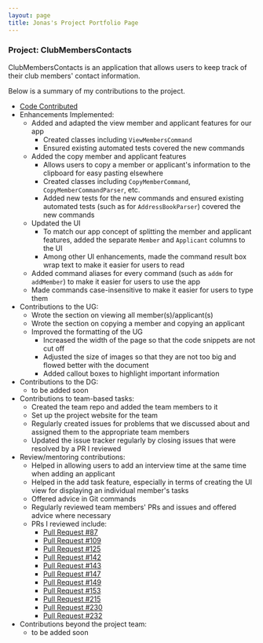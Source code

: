 ```yaml
---
layout: page
title: Jonas's Project Portfolio Page
---
```


### Project: ClubMembersContacts

ClubMembersContacts is an application that allows users to keep track of their club members' contact information.

Below is a summary of my contributions to the project.

* [Code Contributed](https://nus-cs2103-ay2324s1.github.io/tp-dashboard/?search=jonasongg&breakdown=false&sort=groupTitle%20dsc&sortWithin=title&since=2023-09-22&timeframe=commit&mergegroup=&groupSelect=groupByRepos)
* Enhancements Implemented:
    * Added and adapted the view member and applicant features for our app
        * Created classes including `ViewMembersCommand`
        * Ensured existing automated tests covered the new commands
    * Added the copy member and applicant features
        * Allows users to copy a member or applicant's information to the clipboard for easy pasting elsewhere
        * Created classes including `CopyMemberCommand`, `CopyMemberCommandParser`, etc.
        * Added new tests for the new commands and ensured existing automated tests (such as for `AddressBookParser`)
          covered the new commands
    * Updated the UI
        * To match our app concept of splitting the member and applicant features, added the separate `Member`
          and `Applicant` columns to the UI
        * Among other UI enhancements, made the command result box wrap text to make it easier for users to read
    * Added command aliases for every command (such as `addm` for `addMember`) to make it easier for users to use the
      app
    * Made commands case-insensitive to make it easier for users to type them
* Contributions to the UG:
    * Wrote the section on viewing all member(s)/applicant(s)
    * Wrote the section on copying a member and copying an applicant
    * Improved the formatting of the UG
        * Increased the width of the page so that the code snippets are not cut off
        * Adjusted the size of images so that they are not too big and flowed better with the document
        * Added callout boxes to highlight important information
* Contributions to the DG:
    * to be added soon
* Contributions to team-based tasks:
    * Created the team repo and added the team members to it
    * Set up the project website for the team
    * Regularly created issues for problems that we discussed about and assigned them to the appropriate team members
    * Updated the issue tracker regularly by closing issues that were resolved by a PR I reviewed
* Review/mentoring contributions:
    * Helped in allowing users to add an interview time at the same time when adding an applicant
    * Helped in the add task feature, especially in terms of creating the UI view for displaying an individual member's
      tasks
    * Offered advice in Git commands
    * Regularly reviewed team members' PRs and issues and offered advice where necessary
    * PRs I reviewed include:
        * [Pull Request #87](https://github.com/AY2324S1-CS2103T-W15-3/tp/pull/87)
        * [Pull Request #109](https://github.com/AY2324S1-CS2103T-W15-3/tp/pull/109)
        * [Pull Request #125](https://github.com/AY2324S1-CS2103T-W15-3/tp/pull/125)
        * [Pull Request #142](https://github.com/AY2324S1-CS2103T-W15-3/tp/pull/142)
        * [Pull Request #143](https://github.com/AY2324S1-CS2103T-W15-3/tp/pull/143)
        * [Pull Request #147](https://github.com/AY2324S1-CS2103T-W15-3/tp/pull/147)
        * [Pull Request #149](https://github.com/AY2324S1-CS2103T-W15-3/tp/pull/149)
        * [Pull Request #153](https://github.com/AY2324S1-CS2103T-W15-3/tp/pull/153)
        * [Pull Request #215](https://github.com/AY2324S1-CS2103T-W15-3/tp/pull/215)
        * [Pull Request #230](https://github.com/AY2324S1-CS2103T-W15-3/tp/pull/230)
        * [Pull Request #232](https://github.com/AY2324S1-CS2103T-W15-3/tp/pull/232)
* Contributions beyond the project team:
    * to be added soon
